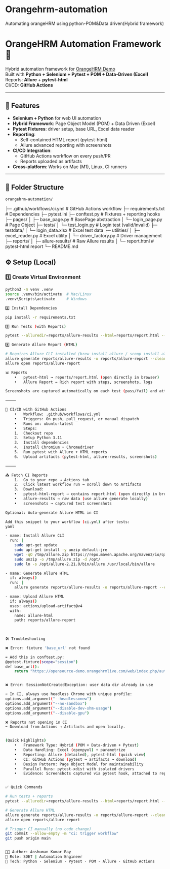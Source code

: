 # Orangehrm-automation
Automating orangeHRM using python-POM&amp;Data driven(Hybrid framework)
# OrangeHRM Automation Framework 🚀

Hybrid automation framework for [OrangeHRM Demo](https://opensource-demo.orangehrmlive.com/web/index.php/auth/login)  
Built with **Python + Selenium + Pytest + POM + Data-Driven (Excel)**  
Reports: **Allure** + **pytest-html**  
CI/CD: **GitHub Actions**

---

## 📌 Features
- **Selenium + Python** for web UI automation
- **Hybrid Framework**: Page Object Model (POM) + Data Driven (Excel)
- **Pytest Fixtures**: driver setup, base URL, Excel data reader
- **Reporting**:
  - Self-contained HTML report (pytest-html)
  - Allure advanced reporting with screenshots
- **CI/CD Integration**:
  - GitHub Actions workflow on every push/PR
  - Reports uploaded as artifacts
- **Cross-platform**: Works on Mac (M1), Linux, CI runners

---
## 📂 Folder Structure
    
    orangehrm-automation/
├─ .github/workflows/ci.yml        # GitHub Actions workflow
├─ requirements.txt                # Dependencies
├─ pytest.ini
├─ conftest.py                     # Fixtures + reporting hooks
├─ pages/
│  ├─ base_page.py                 # BasePage abstraction
│  └─ login_page.py                # Page Object
├─ tests/
│  └─ test_login.py                # Login test (valid/invalid)
├─ testdata/
│  └─ login_data.xlsx              # Excel test data
├─ utilities/
│  ├─ excel_reader.py              # Excel utility
│  └─ driver_factory.py            # Driver management
├─ reports/
│  ├─ allure-results/              # Raw Allure results
│  └─ report.html                  # pytest-html report
└─ README.md


## ⚙️ Setup (Local)

### 1️⃣ Create Virtual Environment
```bash
python3 -m venv .venv
source .venv/bin/activate  # Mac/Linux
.venv\Scripts\activate     # Windows

2️⃣ Install Dependencies

pip install -r requirements.txt

3️⃣ Run Tests (with Reports)

pytest --alluredir=reports/allure-results --html=reports/report.html --self-contained-html -q

4️⃣ Generate Allure Report (HTML)

# Requires Allure CLI installed (brew install allure / scoop install allure)
allure generate reports/allure-results -o reports/allure-report --clean
allure open reports/allure-report

📊 Reports
	•	pytest-html → reports/report.html (open directly in browser)
	•	Allure Report → Rich report with steps, screenshots, logs

Screenshots are captured automatically on each test (pass/fail) and attached to reports.

⸻

🤖 CI/CD with GitHub Actions
	•	Workflow: .github/workflows/ci.yml
	•	Triggers: On push, pull_request, or manual dispatch
	•	Runs on: ubuntu-latest
	•	Steps:
	1.	Checkout repo
	2.	Setup Python 3.11
	3.	Install dependencies
	4.	Install Chromium + Chromedriver
	5.	Run pytest with Allure + HTML reports
	6.	Upload artifacts (pytest-html, allure-results, screenshots)

⸻

📥 Fetch CI Reports
	1.	Go to your repo → Actions tab
	2.	Click latest workflow run → scroll down to Artifacts
	3.	Download:
	•	pytest-html-report → contains report.html (open directly in browser)
	•	allure-results → raw data (use allure generate locally)
	•	screenshots → captured test screenshots

Optional: Auto-generate Allure HTML in CI

Add this snippet to your workflow (ci.yml) after tests:
yaml

- name: Install Allure CLI
  run: |
    sudo apt-get update
    sudo apt-get install -y unzip default-jre
    wget -qO /tmp/allure.zip https://repo.maven.apache.org/maven2/io/qameta/allure/allure-commandline/2.21.0/allure-commandline-2.21.0.zip
    sudo unzip -o /tmp/allure.zip -d /opt/
    sudo ln -s /opt/allure-2.21.0/bin/allure /usr/local/bin/allure

- name: Generate Allure HTML
  if: always()
  run: |
    allure generate reports/allure-results -o reports/allure-report --clean

- name: Upload Allure HTML
  if: always()
  uses: actions/upload-artifact@v4
  with:
    name: allure-html
    path: reports/allure-report

    
    
🛠 Troubleshooting

❌ Error: fixture 'base_url' not found

➡ Add this in conftest.py:
@pytest.fixture(scope="session")
def base_url():
    return "https://opensource-demo.orangehrmlive.com/web/index.php/auth/login"


❌ Error: SessionNotCreatedException: user data dir already in use

➡ In CI, always use headless Chrome with unique profile:
options.add_argument("--headless=new")
options.add_argument("--no-sandbox")
options.add_argument("--disable-dev-shm-usage")
options.add_argument("--disable-gpu")

❌ Reports not opening in CI
➡ Download from Actions → Artifacts and open locally.


(Quick Highlights)
	•	Framework Type: Hybrid (POM + Data-driven + Pytest)
	•	Data Handling: Excel (openpyxl) + parametrize
	•	Reporting: Allure (detailed), pytest-html (quick view)
	•	CI: GitHub Actions (pytest → artifacts → download)
	•	Design Pattern: Page Object Model for maintainability
	•	Parallel Runs: pytest-xdist with isolated drivers
	•	Evidence: Screenshots captured via pytest hook, attached to reports


✅ Quick Commands

# Run tests + reports
pytest --alluredir=reports/allure-results --html=reports/report.html --self-contained-html -q

# Generate Allure HTML
allure generate reports/allure-results -o reports/allure-report --clean
allure open reports/allure-report

# Trigger CI manually (no code change)
git commit --allow-empty -m "ci: trigger workflow"
git push origin main


👨‍💻 Author: Anshuman Kumar Ray
📌 Role: SDET | Automation Engineer
📍 Tech: Python · Selenium · Pytest · POM · Allure · GitHub Actions